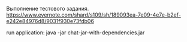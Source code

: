 Выполнение тестового задания. https://www.evernote.com/shard/s109/sh/189093ea-7e09-4e7e-b2ef-e242e84976d8/9031f930e73fdb06

run application:
java -jar chat-jar-with-dependencies.jar
